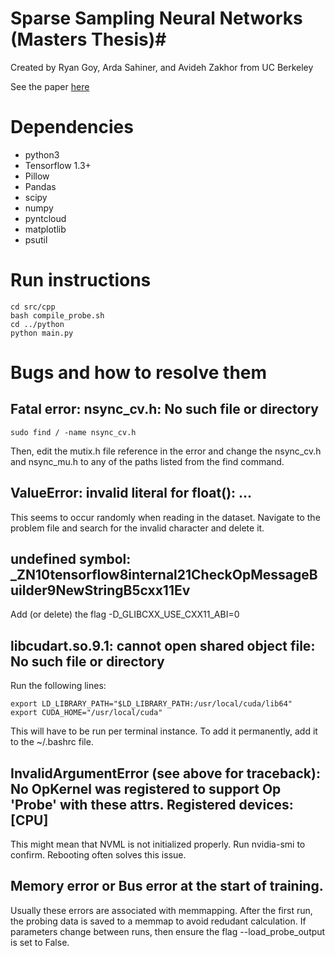 # Sparse Sampling Neural Networks (Masters Thesis)#

Created by Ryan Goy, Arda Sahiner, and Avideh Zakhor from UC Berkeley

See the paper <a href="https://www2.eecs.berkeley.edu/Pubs/TechRpts/2018/EECS-2018-172.html">here</a>


# Dependencies #
 - python3
 - Tensorflow 1.3+
 - Pillow
 - Pandas
 - scipy
 - numpy
 - pyntcloud
 - matplotlib
 - psutil

# Run instructions #
```
cd src/cpp
bash compile_probe.sh
cd ../python
python main.py
```

# Bugs and how to resolve them #
## Fatal error: nsync_cv.h: No such file or directory ##
```
sudo find / -name nsync_cv.h
```
Then, edit the mutix.h file reference in the error and change the nsync_cv.h and nsync_mu.h to any of the paths listed from the find command.

## ValueError: invalid literal for float(): ... ##
This seems to occur randomly when reading in the dataset. Navigate to the problem file and search for the invalid character and delete it.

## undefined symbol: _ZN10tensorflow8internal21CheckOpMessageBuilder9NewStringB5cxx11Ev ##
Add (or delete) the flag -D_GLIBCXX_USE_CXX11_ABI=0

## libcudart.so.9.1: cannot open shared object file: No such file or directory ##
Run the following lines:
```
export LD_LIBRARY_PATH="$LD_LIBRARY_PATH:/usr/local/cuda/lib64"
export CUDA_HOME="/usr/local/cuda"
```
This will have to be run per terminal instance. To add it permanently, add it to the ~/.bashrc file.

## InvalidArgumentError (see above for traceback): No OpKernel was registered to support Op 'Probe' with these attrs.  Registered devices: [CPU] ##
This might mean that NVML is not initialized properly. Run nvidia-smi to confirm. Rebooting often solves this issue.

## Memory error or Bus error at the start of training. ##
Usually these errors are associated with memmapping. After the first run, the probing data is saved to a memmap to avoid redudant calculation. If parameters change between runs, then ensure the flag --load_probe_output is set to False.
